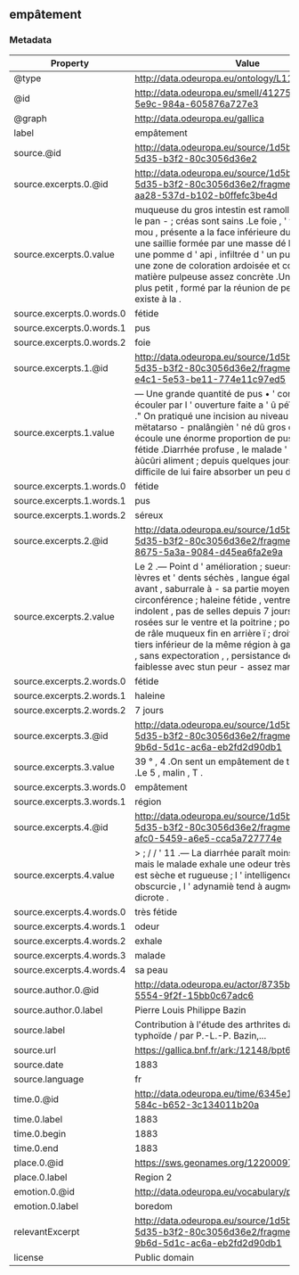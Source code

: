 ## empâtement

### Metadata

| Property | Value |
| -------- | ----- |
| @type | http://data.odeuropa.eu/ontology/L11_Smell |
| @id | http://data.odeuropa.eu/smell/41275ae3-900e-5e9c-984a-605876a727e3 |
| @graph | http://data.odeuropa.eu/gallica |
| label | empâtement |
| source.@id | http://data.odeuropa.eu/source/1d5bfe72-1d93-5d35-b3f2-80c3056d36e2 |
| source.excerpts.0.@id | http://data.odeuropa.eu/source/1d5bfe72-1d93-5d35-b3f2-80c3056d36e2/fragment/381e4f6b-aa28-537d-b102-b0ffefc3be4d |
| source.excerpts.0.value | muqueuse du gros intestin est ramollie , l ' estomac , le pan - ; créas sont sains .Le foie , ' volumineux , mou , présente a la face inférieure du lobe gauche une saillie formée par une masse dé la grosseur d ' une pomme d ' api , infiltrée d ' un pus fétide avec une zone de coloration ardoisée et contenant : une : matière pulpeuse assez concrète .Un > autre abcès plus petit , formé par la réunion de petits foyers , existe à la . |
| source.excerpts.0.words.0 | fétide |
| source.excerpts.0.words.1 | pus |
| source.excerpts.0.words.2 | foie |
| source.excerpts.1.@id | http://data.odeuropa.eu/source/1d5bfe72-1d93-5d35-b3f2-80c3056d36e2/fragment/6622319e-e4c1-5e53-be11-774e11c97ed5 |
| source.excerpts.1.value | — Une grande quantité de pus • ' continue à s ' écouler par l ' ouverture faite a ' û péïit orteil gauche ." On pratiqué une incision au niveau dé là - région ' mëtatarso - pnalângièn ' né dû gros orteil droit ; il s ' écoule une énorme proportion de pus séreux et fétide .Diarrhée profuse , le malade ' ! riè prend plus àûcûri aliment ; depuis quelques jours déjà , il est fort difficile de lui faire absorber un peu de liquide . |
| source.excerpts.1.words.0 | fétide |
| source.excerpts.1.words.1 | pus |
| source.excerpts.1.words.2 | séreux |
| source.excerpts.2.@id | http://data.odeuropa.eu/source/1d5bfe72-1d93-5d35-b3f2-80c3056d36e2/fragment/ada056c0-8675-5a3a-9084-d45ea6fa2e9a |
| source.excerpts.2.value | Le 2 .— Point d ' amélioration ; sueurs abondantes , lèvres et ' dents séchès , langue également sèche en avant , saburrale à - sa partie moyenne , rosée à sa circonférence ; haleine fétide , ventre affaissé et indolent , pas de selles depuis 7 jours ; 8 taches rosées sur le ventre et la poitrine ; pouls à 84 ; un peu de râle muqueux fin en arrière ï ; droite et dans le tiers inférieur de la même région à gauche ; toux rare , sans expectoration , , persistance de l ' état - de faiblesse avec stun peur - assez marquée .ï Le 3 . |
| source.excerpts.2.words.0 | fétide |
| source.excerpts.2.words.1 | haleine |
| source.excerpts.2.words.2 | 7 jours |
| source.excerpts.3.@id | http://data.odeuropa.eu/source/1d5bfe72-1d93-5d35-b3f2-80c3056d36e2/fragment/cd46481f-9b6d-5d1c-ac6a-eb2fd2d90db1 |
| source.excerpts.3.value | 39 ° , 4 .On sent un empâtement de toute la région .Le 5 , malin , T . |
| source.excerpts.3.words.0 | empâtement |
| source.excerpts.3.words.1 | région |
| source.excerpts.4.@id | http://data.odeuropa.eu/source/1d5bfe72-1d93-5d35-b3f2-80c3056d36e2/fragment/f678fb90-afc0-5459-a6e5-cca5a727774e |
| source.excerpts.4.value | > ; / / ' 11 .— La diarrhée paraît moins abondante , - mais le malade exhale une odeur très fétide ; sa peau est sèche et rugueuse ; l ' intelligence est très obscurcie , l ' adynamiè tend à augmenter .Pouls très dicrote . |
| source.excerpts.4.words.0 | très fétide |
| source.excerpts.4.words.1 | odeur |
| source.excerpts.4.words.2 | exhale |
| source.excerpts.4.words.3 | malade |
| source.excerpts.4.words.4 | sa peau |
| source.author.0.@id | http://data.odeuropa.eu/actor/8735b974-7e7f-5554-9f2f-15bb0c67adc6 |
| source.author.0.label | Pierre Louis Philippe  Bazin |
| source.label | Contribution à l'étude des arthrites dans la fièvre typhoïde / par P.-L.-P. Bazin,... |
| source.url | https://gallica.bnf.fr/ark:/12148/bpt6k5575913d |
| source.date | 1883 |
| source.language | fr |
| time.0.@id | http://data.odeuropa.eu/time/6345e1a7-16cf-584c-b652-3c134011b20a |
| time.0.label | 1883 |
| time.0.begin | 1883 |
| time.0.end | 1883 |
| place.0.@id | https://sws.geonames.org/12200097/ |
| place.0.label | Region 2 |
| emotion.0.@id | http://data.odeuropa.eu/vocabulary/plutchik/boredom |
| emotion.0.label | boredom |
| relevantExcerpt | http://data.odeuropa.eu/source/1d5bfe72-1d93-5d35-b3f2-80c3056d36e2/fragment/cd46481f-9b6d-5d1c-ac6a-eb2fd2d90db1 |
| license | Public domain |
